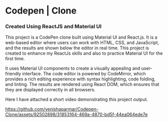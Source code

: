 # Codepen | Clone 
### Created Using ReactJS and Material UI

This project is a CodePen clone built using Material UI and React.js. It is a web-based editor where users can work with HTML, CSS, and JavaScript, and the results are shown below the editor in real time. This project is created to enhance my ReactJs skills and also to practice Material UI for the first time.

It uses Material UI components to create a visually appealing and user-friendly interface. The code editor is powered by CodeMirror, which provides a rich editing experience with syntax highlighting, code folding, and linting. The results are rendered using React DOM, which ensures that they are displayed correctly in all browsers.

Here I have attached a short video demonstrating this project output.


https://github.com/venishaparmar/Codepen-Clone/assets/92502898/31853164-469a-4870-bd5f-44ea064ede7e


